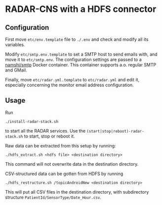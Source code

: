 # RADAR-CNS with a HDFS connector

## Configuration

First move `etc/env.template` file to `./.env` and check and modify all its variables.

Modify `etc/smtp.env.template` to set a SMTP host to send emails with, and move it to `etc/smtp.env`. The configuration settings are passed to a [namshi/smtp](https://hub.docker.com/r/namshi/smtp/) Docker container. This container supports a.o. regular SMTP and GMail.

Finally, move `etc/radar.yml.template` to `etc/radar.yml` and edit it, especially concerning the monitor email address configuration.

## Usage

Run
```shell
./install-radar-stack.sh
```
to start all the RADAR services. Use the `(start|stop|reboot)-radar-stack.sh` to start, stop or reboot it.

Raw data can be extracted from this setup by running:

```shell
./hdfs_extract.sh <hdfs file> <destination directory>
```
This command will not overwrite data in the destination directory.

CSV-structured data can be gotten from HDFS by running

```shell
./hdfs_restructure.sh /topicAndroidNew <destination directory>
```
This will put all CSV files in the destination directory, with subdirectory structure `PatientId/SensorType/Date_Hour.csv`.
